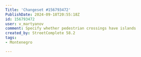 ```yaml
---
Title: 'Changeset #156793472'
PublishDate: 2024-09-18T20:55:18Z
id: 156793472
user: v_martyanov
comment: Specify whether pedestrian crossings have islands
created_by: StreetComplete 58.2
tags:
- Montenegro

---
```

